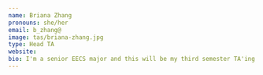 ```yaml
---
name: Briana Zhang
pronouns: she/her
email: b_zhang@
image: tas/briana-zhang.jpg
type: Head TA
website: 
bio: I'm a senior EECS major and this will be my third semester TA'ing for CS 70! In my spare time, I play Genshin Impact while listening to podcasts. Feel free to reach out via email whenever you have questions! 
---
```

